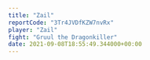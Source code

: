 ```yaml
---
title: "Zail"
reportCode: "3Tr4JVDfKZW7nvRx"
player: "Zail"
fight: "Gruul the Dragonkiller"
date: 2021-09-08T18:55:49.344000+00:00
---
```

